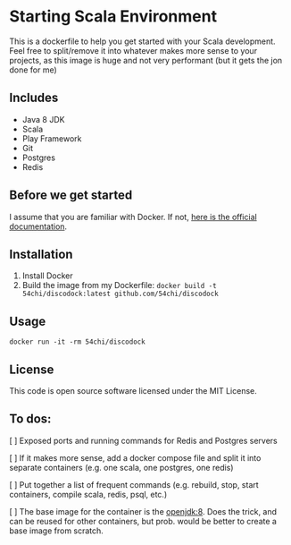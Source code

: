 # Starting Scala Environment

This is a dockerfile to help you get started with your Scala development. Feel free to split/remove it into whatever makes more sense to your projects, as this image is huge and not very performant (but it gets the jon done for me)

## Includes

- Java 8 JDK
- Scala
- Play Framework
- Git
- Postgres
- Redis

## Before we get started

I assume that you are familiar with Docker. If not, [here is the official documentation](https://docs.docker.com/).

## Installation

1. Install Docker
1. Build the image from my Dockerfile:
`docker build -t 54chi/discodock:latest github.com/54chi/discodock`

## Usage

`docker run -it -rm 54chi/discodock`

## License

This code is open source software licensed under the MIT License.

## To dos:
[ ] Exposed ports and running commands for Redis and Postgres servers

[ ] If it makes more sense, add a docker compose file and split it into separate containers (e.g. one scala, one postgres, one redis)

[ ] Put together a list of frequent commands (e.g. rebuild, stop, start containers, compile scala, redis, psql, etc.)

[ ] The base image for the container is the [openjdk:8](https://github.com/docker-library/openjdk). Does the trick, and can be reused for other containers, but prob. would be better to create a base image from scratch.
